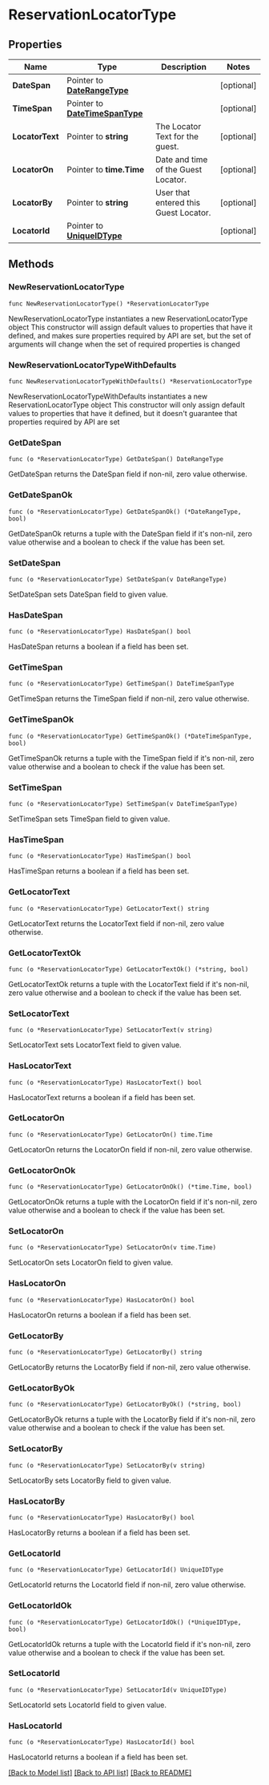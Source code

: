 # ReservationLocatorType

## Properties

Name | Type | Description | Notes
------------ | ------------- | ------------- | -------------
**DateSpan** | Pointer to [**DateRangeType**](DateRangeType.md) |  | [optional] 
**TimeSpan** | Pointer to [**DateTimeSpanType**](DateTimeSpanType.md) |  | [optional] 
**LocatorText** | Pointer to **string** | The Locator Text for the guest. | [optional] 
**LocatorOn** | Pointer to **time.Time** | Date and time of the Guest Locator. | [optional] 
**LocatorBy** | Pointer to **string** | User that entered this Guest Locator. | [optional] 
**LocatorId** | Pointer to [**UniqueIDType**](UniqueIDType.md) |  | [optional] 

## Methods

### NewReservationLocatorType

`func NewReservationLocatorType() *ReservationLocatorType`

NewReservationLocatorType instantiates a new ReservationLocatorType object
This constructor will assign default values to properties that have it defined,
and makes sure properties required by API are set, but the set of arguments
will change when the set of required properties is changed

### NewReservationLocatorTypeWithDefaults

`func NewReservationLocatorTypeWithDefaults() *ReservationLocatorType`

NewReservationLocatorTypeWithDefaults instantiates a new ReservationLocatorType object
This constructor will only assign default values to properties that have it defined,
but it doesn't guarantee that properties required by API are set

### GetDateSpan

`func (o *ReservationLocatorType) GetDateSpan() DateRangeType`

GetDateSpan returns the DateSpan field if non-nil, zero value otherwise.

### GetDateSpanOk

`func (o *ReservationLocatorType) GetDateSpanOk() (*DateRangeType, bool)`

GetDateSpanOk returns a tuple with the DateSpan field if it's non-nil, zero value otherwise
and a boolean to check if the value has been set.

### SetDateSpan

`func (o *ReservationLocatorType) SetDateSpan(v DateRangeType)`

SetDateSpan sets DateSpan field to given value.

### HasDateSpan

`func (o *ReservationLocatorType) HasDateSpan() bool`

HasDateSpan returns a boolean if a field has been set.

### GetTimeSpan

`func (o *ReservationLocatorType) GetTimeSpan() DateTimeSpanType`

GetTimeSpan returns the TimeSpan field if non-nil, zero value otherwise.

### GetTimeSpanOk

`func (o *ReservationLocatorType) GetTimeSpanOk() (*DateTimeSpanType, bool)`

GetTimeSpanOk returns a tuple with the TimeSpan field if it's non-nil, zero value otherwise
and a boolean to check if the value has been set.

### SetTimeSpan

`func (o *ReservationLocatorType) SetTimeSpan(v DateTimeSpanType)`

SetTimeSpan sets TimeSpan field to given value.

### HasTimeSpan

`func (o *ReservationLocatorType) HasTimeSpan() bool`

HasTimeSpan returns a boolean if a field has been set.

### GetLocatorText

`func (o *ReservationLocatorType) GetLocatorText() string`

GetLocatorText returns the LocatorText field if non-nil, zero value otherwise.

### GetLocatorTextOk

`func (o *ReservationLocatorType) GetLocatorTextOk() (*string, bool)`

GetLocatorTextOk returns a tuple with the LocatorText field if it's non-nil, zero value otherwise
and a boolean to check if the value has been set.

### SetLocatorText

`func (o *ReservationLocatorType) SetLocatorText(v string)`

SetLocatorText sets LocatorText field to given value.

### HasLocatorText

`func (o *ReservationLocatorType) HasLocatorText() bool`

HasLocatorText returns a boolean if a field has been set.

### GetLocatorOn

`func (o *ReservationLocatorType) GetLocatorOn() time.Time`

GetLocatorOn returns the LocatorOn field if non-nil, zero value otherwise.

### GetLocatorOnOk

`func (o *ReservationLocatorType) GetLocatorOnOk() (*time.Time, bool)`

GetLocatorOnOk returns a tuple with the LocatorOn field if it's non-nil, zero value otherwise
and a boolean to check if the value has been set.

### SetLocatorOn

`func (o *ReservationLocatorType) SetLocatorOn(v time.Time)`

SetLocatorOn sets LocatorOn field to given value.

### HasLocatorOn

`func (o *ReservationLocatorType) HasLocatorOn() bool`

HasLocatorOn returns a boolean if a field has been set.

### GetLocatorBy

`func (o *ReservationLocatorType) GetLocatorBy() string`

GetLocatorBy returns the LocatorBy field if non-nil, zero value otherwise.

### GetLocatorByOk

`func (o *ReservationLocatorType) GetLocatorByOk() (*string, bool)`

GetLocatorByOk returns a tuple with the LocatorBy field if it's non-nil, zero value otherwise
and a boolean to check if the value has been set.

### SetLocatorBy

`func (o *ReservationLocatorType) SetLocatorBy(v string)`

SetLocatorBy sets LocatorBy field to given value.

### HasLocatorBy

`func (o *ReservationLocatorType) HasLocatorBy() bool`

HasLocatorBy returns a boolean if a field has been set.

### GetLocatorId

`func (o *ReservationLocatorType) GetLocatorId() UniqueIDType`

GetLocatorId returns the LocatorId field if non-nil, zero value otherwise.

### GetLocatorIdOk

`func (o *ReservationLocatorType) GetLocatorIdOk() (*UniqueIDType, bool)`

GetLocatorIdOk returns a tuple with the LocatorId field if it's non-nil, zero value otherwise
and a boolean to check if the value has been set.

### SetLocatorId

`func (o *ReservationLocatorType) SetLocatorId(v UniqueIDType)`

SetLocatorId sets LocatorId field to given value.

### HasLocatorId

`func (o *ReservationLocatorType) HasLocatorId() bool`

HasLocatorId returns a boolean if a field has been set.


[[Back to Model list]](../README.md#documentation-for-models) [[Back to API list]](../README.md#documentation-for-api-endpoints) [[Back to README]](../README.md)


